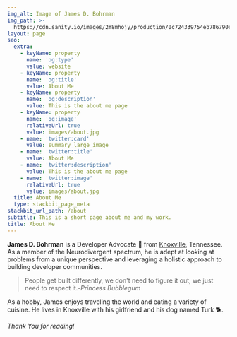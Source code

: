 ```yaml
---
img_alt: Image of James D. Bohrman
img_path: >-
  https://cdn.sanity.io/images/2m8mhojy/production/0c724339754eb786790ed97a87ef5ffa38f81d25-1440x1440.jpg
layout: page
seo:
  extra:
    - keyName: property
      name: 'og:type'
      value: website
    - keyName: property
      name: 'og:title'
      value: About Me
    - keyName: property
      name: 'og:description'
      value: This is the about me page
    - keyName: property
      name: 'og:image'
      relativeUrl: true
      value: images/about.jpg
    - name: 'twitter:card'
      value: summary_large_image
    - name: 'twitter:title'
      value: About Me
    - name: 'twitter:description'
      value: This is the about me page
    - name: 'twitter:image'
      relativeUrl: true
      value: images/about.jpg
  title: About Me
  type: stackbit_page_meta
stackbit_url_path: /about
subtitle: This is a short page about me and my work.
title: About Me
---
```


**James D. Bohrman** is a Developer Advocate 🥑  from [Knoxville](https://en.wikipedia.org/wiki/Knoxville), Tennessee. As a member of the Neurodivergent spectrum, he is adept at looking at problems from a unique perspective and leveraging a holistic approach to building developer communities. 

>People get built differently, we don't need to figure it out, we just need to respect it.-<cite>Princess Bubblegum</cite>

As a hobby, James enjoys traveling the world and eating a variety of cuisine. He lives in Knoxville with his girlfriend and his dog named Turk 🐕.

*Thank You for reading!*
